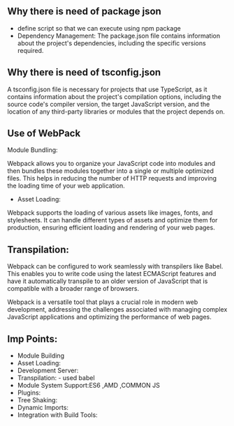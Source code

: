## Why there is need of package json

- define script so that we can execute using npm package
- Dependency Management:
  The package.json file contains information about the project's dependencies, including the specific versions required.

## Why there is need of tsconfig.json

A tsconfig.json file is necessary for projects that use TypeScript, as it contains information about the project's compilation options, including the source code's compiler version, the target JavaScript version, and the location of any third-party libraries or modules that the project depends on.

## Use of WebPack

Module Bundling:

Webpack allows you to organize your JavaScript code into modules and then bundles these modules together into a single or multiple optimized files. This helps in reducing the number of HTTP requests and improving the loading time of your web application.

- Asset Loading:

Webpack supports the loading of various assets like images, fonts, and stylesheets. It can handle different types of assets and optimize them for production, ensuring efficient loading and rendering of your web pages.
## Transpilation:

Webpack can be configured to work seamlessly with transpilers like Babel. This enables you to write code using the latest ECMAScript features and have it automatically transpile to an older version of JavaScript that is compatible with a broader range of browsers.

Webpack is a versatile tool that plays a crucial role in modern web development, addressing the challenges associated with managing complex JavaScript applications and optimizing the performance of web pages.

## Imp Points:
- Module Building
- Asset Loading:
- Development Server:
- Transpilation: - used babel
- Module System Support:ES6 ,AMD ,COMMON JS
- Plugins:
- Tree Shaking:
- Dynamic Imports:
- Integration with Build Tools:
